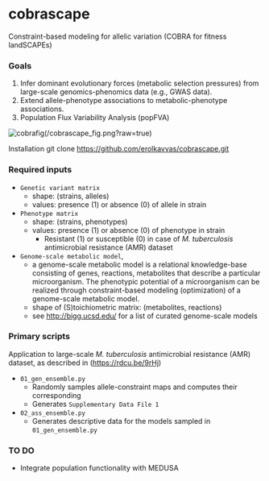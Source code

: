 # cobrascape
Constraint-based modeling for allelic variation (COBRA for fitness landSCAPEs)

### Goals
1. Infer dominant evolutionary forces (metabolic selection pressures) from large-scale genomics-phenomics data (e.g., GWAS data).
2. Extend allele-phenotype associations to metabolic-phenotype associations.
3. Population Flux Variability Analysis (popFVA)

![][1](/cobrascape\_fig.png?raw=true)

Installation
	git clone https://github.com/erolkavvas/cobrascape.git

### Required inputs
- `Genetic variant matrix`
  - shape: (strains, alleles)
  - values: presence (1) or absence (0) of allele in strain
- `Phenotype matrix`
  - shape: (strains, phenotypes)
  - values: presence (1) or absence (0) of phenotype in strain
	- Resistant (1) or susceptible (0) in case of _M. tuberculosis_ antimicrobial resistance (AMR) dataset
- `Genome-scale metabolic model`, 
  - a genome-scale metabolic model is a relational knowledge-base consisting of genes, reactions, metabolites that describe a particular microorganism. The phenotypic potential of a microorganism can be realized through constraint-based modeling (optimization) of a genome-scale metabolic model.
  - shape of (S)toichiometric matrix: (metabolites, reactions)
  - see http://bigg.ucsd.edu/ for a list of curated genome-scale models

### Primary scripts
Application to large-scale _M. tuberculosis_ antimicrobial resistance (AMR) dataset, as described in (https://rdcu.be/9rHj)
- `01_gen_ensemble.py`
  - Randomly samples allele-constraint maps and computes their corresponding 
  - Generates `Supplementary Data File 1`
- `02_ass_ensemble.py`
  - Generates descriptive data for the models sampled in  `01_gen_ensemble.py`
### TO DO
- Integrate population functionality with MEDUSA

[1]:	# "cobrafig"